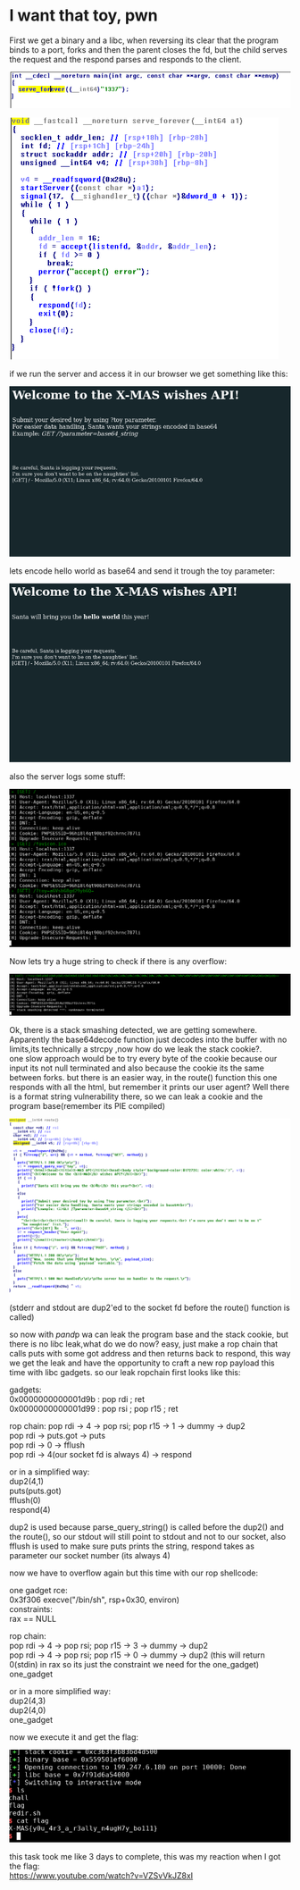 # I want that toy, pwn
First we get a binary and a libc, when reversing its clear that the program binds to a port, forks and then the parent closes
the fd, but the child serves the request and the respond parses and responds to the client. 


![alt text](https://raw.githubusercontent.com/quantumbracket/ctf_writeups/master/xmasctf2018/I%20want%20that%20toy/iwtt_1.png)

![alt text](https://github.com/quantumbracket/ctf_writeups/raw/master/xmasctf2018/I%20want%20that%20toy/iwtt_2.png)

if we run the server and access it in our browser we get something like this:

![alt text](https://github.com/quantumbracket/ctf_writeups/raw/master/xmasctf2018/I%20want%20that%20toy/iwtt_3.png)

lets encode hello world as base64 and send it trough the toy parameter:

![alt text](https://github.com/quantumbracket/ctf_writeups/raw/master/xmasctf2018/I%20want%20that%20toy/iwtt_4.png)


also the server logs some stuff:

![alt text](https://github.com/quantumbracket/ctf_writeups/raw/master/xmasctf2018/I%20want%20that%20toy/iwtt_5.png)

Now lets try a huge string to check if there is any overflow:

![alt text](https://github.com/quantumbracket/ctf_writeups/raw/master/xmasctf2018/I%20want%20that%20toy/iwtt_6.png)


Ok, there is a stack smashing detected, we are getting somewhere. Apparently the base64decode function just decodes into the buffer with no limits,its technically a strcpy ,now how do we leak the stack cookie?.  
one slow approach would be to try every byte of the cookie because our input its not null terminated and also because the cookie its the same between forks.  but there is an easier way, in the route() function this one responds with all the html, but remember it prints our user agent? Well there is a format string vulnerability there, so we can leak a cookie and the program base(remember its PIE compiled)

![alt text](https://github.com/quantumbracket/ctf_writeups/raw/master/xmasctf2018/I%20want%20that%20toy/iwtt_7.png)
(stderr and stdout are dup2'ed to the socket fd before the route() function is called)

so now with $p and %7$p wa can leak the program base and the stack cookie, but there is no libc leak,what do we do now? easy, just 
make a rop chain that calls puts with some got address and then returns back to respond, this way we get the leak and have the
opportunity to craft a new rop payload this time with libc gadgets. so our leak ropchain first looks like this:

gadgets:  
0x0000000000001d9b : pop rdi ; ret  
0x0000000000001d99 : pop rsi ; pop r15 ; ret  

rop chain:
pop rdi -> 4 -> pop rsi; pop r15 -> 1 -> dummy -> dup2  
pop rdi -> puts.got -> puts  
pop rdi -> 0 -> fflush  
pop rdi -> 4(our socket fd is always 4) -> respond  

or in a simplified way:  
dup2(4,1)  
puts(puts.got)  
fflush(0)  
respond(4)  

dup2 is used because parse_query_string() is called before the dup2() and the route(), so our stdout will still point to stdout and not  to our socket, also fflush is used to make sure puts prints the string, respond takes as parameter our socket number (its always 4)  


now we have to overflow again but this time with our rop shellcode:  

one gadget rce:  
0x3f306	execve("/bin/sh", rsp+0x30, environ)  
constraints:  
  rax == NULL  
    
rop chain:  
pop rdi -> 4 -> pop rsi; pop r15 -> 3 -> dummy -> dup2  
pop rdi -> 4 -> pop rsi; pop r15 -> 0 -> dummy -> dup2 (this will return 0(stdin) in rax so its just the constraint we need for the one_gadget)   
one_gadget  

or in a more simplified way:  
dup2(4,3)  
dup2(4,0)  
one_gadget  

now we execute it and get the flag:  

  
![alt text](https://github.com/quantumbracket/ctf_writeups/raw/master/xmasctf2018/I%20want%20that%20toy/iwtt_8.png)


this task took me like 3 days to complete, this was my reaction when I got the flag:  
https://www.youtube.com/watch?v=VZSvVkJZ8xI


